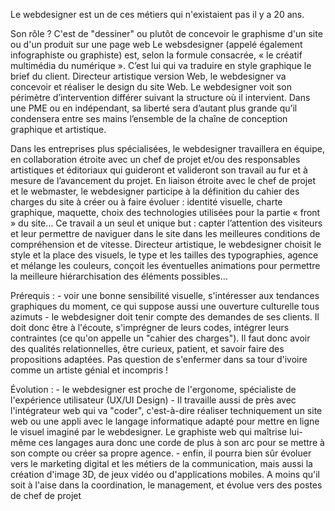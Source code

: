 Le webdesigner est un de ces métiers qui n'existaient pas il y a 20 ans.

Son rôle ? C'est de "dessiner" ou plutôt de concevoir le graphisme d'un site ou d'un produit sur une page web
Le websdesigner (appelé également infographiste ou graphiste) est, selon la formule consacrée, « le créatif multimédia du numérique ». C’est lui qui va traduire en style graphique le brief du client. Directeur artistique version Web, le webdesigner va concevoir et réaliser le design du site Web.
Le webdesigner voit son périmètre d’intervention différer suivant la structure où il intervient.
Dans une PME ou en indépendant, sa liberté sera d’autant plus grande qu’il condensera entre ses mains l’ensemble de la chaîne de conception graphique et artistique.

Dans les entreprises plus spécialisées, le webdesigner travaillera en équipe, en collaboration étroite avec un chef de projet et/ou des responsables artistiques et éditoriaux qui guideront et valideront son travail au fur et à mesure de l’avancement du projet.
En liaison étroite avec le chef de projet et le webmaster, le webdesigner participe à la définition du cahier des charges du site à créer ou à faire évoluer : identité visuelle, charte graphique, maquette, choix des technologies utilisées pour la partie « front » du site…
Ce travail a un seul et unique but : capter l’attention des visiteurs et leur permettre de naviguer dans le site dans les meilleures conditions de compréhension et de vitesse.
Directeur artistique, le webdesigner choisit le style et la place des visuels, le type et les tailles des typographies, agence et mélange les couleurs, conçoit les éventuelles animations pour permettre la meilleure hiérarchisation des éléments possibles…

Prérequis : 
    - voir une bonne sensibilité visuelle, s'intéresser aux tendances graphiques du moment, ce qui suppose aussi une ouverture culturelle tous azimuts
    - le webdesigner doit tenir compte des demandes de ses clients. Il doit donc être à l'écoute, s'imprégner de leurs codes, intégrer leurs contraintes (ce qu'on appelle un "cahier des charges"). Il faut donc avoir des qualités relationnelles, être curieux, patient, et savoir faire des propositions adaptées. Pas question de s'enfermer dans sa tour d'ivoire comme un artiste génial et incompris !

Évolution :
    - le webdesigner est proche de l'ergonome, spécialiste de l'expérience utilisateur (UX/UI Design)
	- Il travaille aussi de près avec l'intégrateur web qui va "coder", c'est-à-dire réaliser techniquement un site web ou une appli avec le langage informatique adapté pour mettre en ligne le visuel imaginé par le webdesigner. Le graphiste web qui maîtrise lui-même ces langages aura donc une corde de plus à son arc pour se mettre à son compte ou créer sa propre agence.
	- enfin, il pourra bien sûr évoluer vers le marketing digital et les métiers de la communication, mais aussi la création d'image 3D, de jeux vidéo ou d'applications mobiles. A moins qu'il soit à l'aise dans la coordination, le management, et évolue vers des postes de chef de projet 

